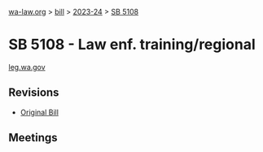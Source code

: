 [wa-law.org](/) > [bill](/bill/) > [2023-24](/bill/2023-24/) > [SB 5108](/bill/2023-24/sb/5108/)

# SB 5108 - Law enf. training/regional
[leg.wa.gov](https://app.leg.wa.gov/billsummary?BillNumber=5108&Year=2023&Initiative=false)

## Revisions
* [Original Bill](1/)

## Meetings